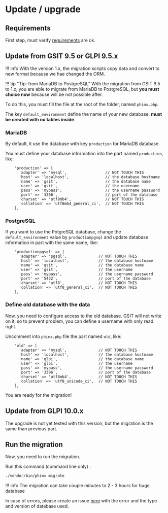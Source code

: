 # Update / upgrade

## Requirements

First step, must verify [requirements](./requirements.md) are ok.


## Update from GSIT 9.5 or GLPI 9.5.x

!!! info
    With the version 1.x, the migration scripts copy data and convert to new format because we hae changed the ORM.

!!! tip "Tip: from MariaDB to PostgreSQL"
    With the migration from GSIT 9.5 to 1.x, you are able to migrate from MariaDB to PostgreSQL, but **you must choice now** because will be not possible after.

To do this, you must fill the file at the root of the folder, named `phinx.php`.

The key `default_environment` define the name of your new database, **must be created with no tables inside**.

### MariaDB

By default, it use the database with key `production` for MariaDB database.

You must define your database information into the part named `production`, like:

```
    'production' => [
      'adapter' => 'mysql',                 // NOT TOUCH THIS
      'host' => 'localhost',                // the database hostname
      'name' => 'gsit',                     // the database name
      'user' => 'gsit',                     // the username
      'pass' => 'mypass',                   // the username password
      'port' => '3306',                     // port of the database
      'charset' => 'utf8mb4',               // NOT TOUCH THIS
      'collation' => 'utf8mb4_general_ci',  // NOT TOUCH THIS
    ],
```

### PostgreSQL

If you want to use the PotgreSQL database, change the `default_environment` value by `productionpgsql` and update database information in part with the same name, like:

```
    'productionpgsql' => [
      'adapter' => 'pgsql',              // NOT TOUCH THIS
      'host' => 'localhost',             // the database hostname
      'name' => 'gsit',                  // the database name
      'user' => 'gsit',                  // the username
      'pass' => 'mypass',                // the username password
      'port' => '5432',                  // port of the database
      'charset' => 'utf8',               // NOT TOUCH THIS
      'collation' => 'utf8_general_ci',  // NOT TOUCH THIS
    ],
```

### Define old database with the data

Now, you need to configure access to the old database.
GSIT will not write on it, so to prevent problem, you can define a username with only read right.

Uncomment into `phinx.php` file the part named `old`, like:


```
    'old' => [
      'adapter' => 'mysql',              // NOT TOUCH THIS
      'host' => 'localhost',             // the database hostname
      'name' => 'glpi',                  // the database name
      'user' => 'glpi',                  // the username
      'pass' => 'mypass',                // the username password
      'port' => '3306',                  // port of the database
      'charset' => 'utf8mb4',            // NOT TOUCH THIS
      'collation' => 'utf8_unicode_ci',  // NOT TOUCH THIS
    ],
```

You are ready for the migration!


## Update from GLPI 10.0.x

The upgrade is not yet tested with this version, but the migration is the same than previous part.

## Run the migration

Now, you need to run the migration.

Run this command (command line only) :

```sh
./vendor/bin/phinx migrate
```

!!! info
    The migration can take couple minutes to 2 - 3 hours for huge database


In case of errors, please create an issue [here](https://github.com/GSIT-ITSM-ITAM/issues/issues) with the error and the type and version of database used.




